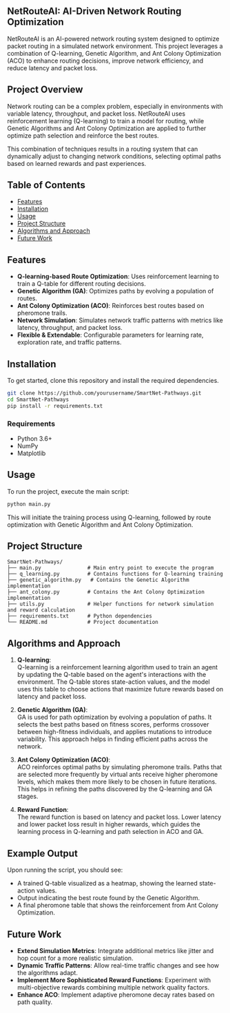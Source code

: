 ## NetRouteAI: AI-Driven Network Routing Optimization

NetRouteAI is an AI-powered network routing system designed to optimize packet routing in a simulated network environment. This project leverages a combination of Q-learning, Genetic Algorithm, and Ant Colony Optimization (ACO) to enhance routing decisions, improve network efficiency, and reduce latency and packet loss.

## Project Overview

Network routing can be a complex problem, especially in environments with variable latency, throughput, and packet loss. NetRouteAI uses reinforcement learning (Q-learning) to train a model for routing, while Genetic Algorithms and Ant Colony Optimization are applied to further optimize path selection and reinforce the best routes.

This combination of techniques results in a routing system that can dynamically adjust to changing network conditions, selecting optimal paths based on learned rewards and past experiences.

## Table of Contents

- [Features](#features)
- [Installation](#installation)
- [Usage](#usage)
- [Project Structure](#project-structure)
- [Algorithms and Approach](#algorithms-and-approach)
- [Future Work](#future-work)

## Features

- **Q-learning-based Route Optimization**: Uses reinforcement learning to train a Q-table for different routing decisions.
- **Genetic Algorithm (GA)**: Optimizes paths by evolving a population of routes.
- **Ant Colony Optimization (ACO)**: Reinforces best routes based on pheromone trails.
- **Network Simulation**: Simulates network traffic patterns with metrics like latency, throughput, and packet loss.
- **Flexible & Extendable**: Configurable parameters for learning rate, exploration rate, and traffic patterns.

## Installation

To get started, clone this repository and install the required dependencies.

```bash
git clone https://github.com/yourusername/SmartNet-Pathways.git
cd SmartNet-Pathways
pip install -r requirements.txt
```

### Requirements

- Python 3.6+
- NumPy
- Matplotlib

## Usage

To run the project, execute the main script:

```bash
python main.py
```

This will initiate the training process using Q-learning, followed by route optimization with Genetic Algorithm and Ant Colony Optimization.

## Project Structure

```plaintext
SmartNet-Pathways/
├── main.py               # Main entry point to execute the program
├── q_learning.py         # Contains functions for Q-learning training
├── genetic_algorithm.py   # Contains the Genetic Algorithm implementation
├── ant_colony.py         # Contains the Ant Colony Optimization implementation
├── utils.py              # Helper functions for network simulation and reward calculation
├── requirements.txt      # Python dependencies
└── README.md             # Project documentation
```

## Algorithms and Approach

1. **Q-learning**:  
   Q-learning is a reinforcement learning algorithm used to train an agent by updating the Q-table based on the agent's interactions with the environment. The Q-table stores state-action values, and the model uses this table to choose actions that maximize future rewards based on latency and packet loss.

2. **Genetic Algorithm (GA)**:  
   GA is used for path optimization by evolving a population of paths. It selects the best paths based on fitness scores, performs crossover between high-fitness individuals, and applies mutations to introduce variability. This approach helps in finding efficient paths across the network.

3. **Ant Colony Optimization (ACO)**:  
   ACO reinforces optimal paths by simulating pheromone trails. Paths that are selected more frequently by virtual ants receive higher pheromone levels, which makes them more likely to be chosen in future iterations. This helps in refining the paths discovered by the Q-learning and GA stages.

4. **Reward Function**:  
   The reward function is based on latency and packet loss. Lower latency and lower packet loss result in higher rewards, which guides the learning process in Q-learning and path selection in ACO and GA.

## Example Output

Upon running the script, you should see:

- A trained Q-table visualized as a heatmap, showing the learned state-action values.
- Output indicating the best route found by the Genetic Algorithm.
- A final pheromone table that shows the reinforcement from Ant Colony Optimization.

## Future Work

- **Extend Simulation Metrics**: Integrate additional metrics like jitter and hop count for a more realistic simulation.
- **Dynamic Traffic Patterns**: Allow real-time traffic changes and see how the algorithms adapt.
- **Implement More Sophisticated Reward Functions**: Experiment with multi-objective rewards combining multiple network quality factors.
- **Enhance ACO**: Implement adaptive pheromone decay rates based on path quality.



